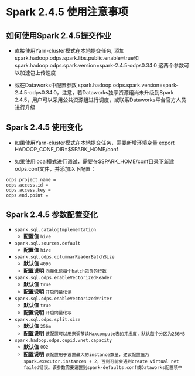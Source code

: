 # Spark 2.4.5 使用注意事项
## 如何使用Spark 2.4.5提交作业
* 直接使用Yarn-cluster模式在本地提交任务, 添加 spark.hadoop.odps.spark.libs.public.enable=true和spark.hadoop.odps.spark.version=spark-2.4.5-odps0.34.0 这两个参数可以加速包上传速度

* 或在Dataworks中配置参数 spark.hadoop.odps.spark.version=spark-2.4.5-odps0.34.0，注意，若Dataworks独享资源组尚未升级到Spark 2.4.5，用户可以采用公共资源组进行调度，或联系Dataworks平台官方人员进行升级

## Spark 2.4.5 使用变化
* 如果使用Yarn-cluster模式在本地提交任务，需要新增环境变量 export HADOOP_CONF_DIR=$SPARK_HOME/conf

* 如果使用local模式进行调试，需要在$SPARK_HOME/conf目录下新建odps.conf文件，并添加以下配置：
```
odps.project.name = 
odps.access.id = 
odps.access.key =
odps.end.point =
```

## Spark 2.4.5 参数配置变化

* `spark.sql.catalogImplementation`
  + **配置值** `hive`
* `spark.sql.sources.default`
  + **配置值** `hive`
* `spark.sql.odps.columnarReaderBatchSize`
  + **默认值** `4096`
  + **配置说明**  `向量化读每个batch包含的行数`
* `spark.sql.odps.enableVectorizedReader`
  + **默认值** `true`
  + **配置说明**  `开启向量化读`
* `spark.sql.odps.enableVectorizedWriter`
  + **默认值** `true`
  + **配置说明**  `开启向量化写`
* `spark.sql.odps.split.size`
  + **默认值** `256m`
  + **配置说明**  `该配置可以用来调节读Maxcompute表的并发度，默认每个分区为256MB`
* `spark.hadoop.odps.cupid.vnet.capacity`
  + **默认值** `802`
  + **配置说明**  `该配置用于设置最大的instance数量，建议配置值为spark.executor.instances + 2，否则可能会遇到create virtual net failed错误。该参数需要设置到spark-defaults.conf或Dataworks配置项中`



